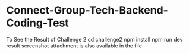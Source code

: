 # Connect-Group-Tech-Backend-Coding-Test

To See the Result of Challenge 2 
cd challenge2 
npm install
npm run dev
result screenshot attachment is also available in the file

